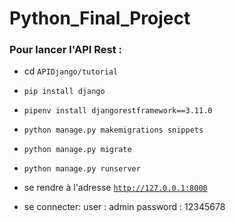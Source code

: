# Python_Final_Project

### Pour lancer l'API Rest :
  - cd <code>APIDjango/tutorial</code>
  - <code>pip install django</code>
  - <code>pipenv install djangorestframework==3.11.0</code>
  - <code>python manage.py makemigrations snippets</code>
  - <code>python manage.py migrate</code>
  - <code>python manage.py runserver</code>
  - se rendre à l'adresse <code>http://127.0.0.1:8000</code>
  
  - se connecter:
          user : admin
          password : 12345678
